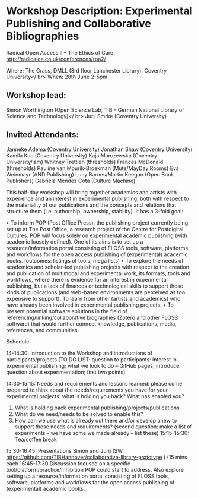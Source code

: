 # Workshop Description: Experimental Publishing and Collaborative Bibliographies 

Radical Open Access II – The Ethics of Care http://radicaloa.co.uk/conferences/roa2/

Where: The Grass, DMLL (3rd floor Lanchester Library), Coventry University</ br>
When: 28th June 2-5pm

## Workshop lead:
Simon Worthington (Open Science Lab, TIB – German National Library of Science and Technology)</ br>
Jurij Smrke (Coventry University)

## Invited Attendants:
Janneke Adema (Coventry University)
Jonathan Shaw (Coventry University)
Kamila Kuc (Coventry University)
Kaja Marczewska (Coventry University/iam)
Whitney Trettien (thresholds)
Frances McDonald (thresholds)
Pauline van Mourik-Broekman (Mute/MayDay Rooms)
Eva Weinmayr (AND Publishing)
Lucy Barnes/Martin Keegan (Open Book Publishers)
Gabriela Mendez Cota (Culture Machine)

This half-day workshop will bring together academics and artists with experience and an interest in experimental publishing, both with respect to the materiality of our publications and the concepts and relations that structure them (i.e. authorship, ownership, stability). It has a 3-fold goal:

•	To inform POP (Post Office Press), the publishing project currently being set up at The Post Office, a research project of the Centre for Postdigital Cultures. POP will focus solely on experimental academic publishing (with academic loosely defined). One of its aims is to set up a resource/information portal consisting of FLOSS tools, software, platforms and workflows for the open access publishing of (experimental) academic books.
(outcomes: listings of tools, mega lists)
•	To explore the needs of academics and scholar-led publishing projects with respect to the creation and publication of multimodal and experimental work, its formats, tools and workflows, where there is evidence for an interest in experimental publishing, but a lack of finances or technological skills to support these kinds of publications (and web-based environments are perceived as too expensive to support). To learn from other (artists and academics) who have already been involved in experimental publishing projects.
•	To present potential software solutions in the field of referencing/linking/collaborative biographies (Zotero and other FLOSS software) that would further connect knowledge, publications, media, references, and communities.



Schedule:

14-14:30: 	Introduction to the Workshop and introductions of participants/projects
(TO DO LIST: question to participants: interest in experimental publishing; what we look to do – GitHub pages; introduce question about experimentation; first two points)

14:30-15:15: 	Needs and requirements and lessons learned: please come prepared to think about the needs/requirements you have for your experimental projects: what is holding you back? What has enabled you?

1.	What is holding back experimental publishing/projects/publications
2.	What do we need/needs to be solved to enable this?
3.	How can we use what is already out there and/or develop anew to support these needs and requirements? 
(second question: make a list of experiments – we have some we made already – list these)
15:15-15:30: 	Tea/coffee break

15:30-16:45: 	Presentations Simon and Jurij
(SW https://github.com/TIBHannover/collaborative-library-prototype )
(15 mins each
16:45-17:30	Discussion focused on a specific tool/platform/practice/inhibition POP could start to address. Also explore setting up a resource/information portal consisting of FLOSS tools, software, platforms and workflows for the open access publishing of (experimental) academic books.



